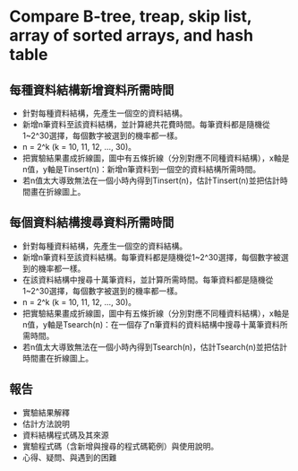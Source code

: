 # Compare B-tree, treap, skip list, array of sorted arrays, and hash table

## 每種資料結構新增資料所需時間
- 針對每種資料結構，先產生一個空的資料結構。
-	新增n筆資料至該資料結構，並計算總共花費時間。每筆資料都是隨機從1~2^30選擇，每個數字被選到的機率都一樣。
-	n = 2^k (k = 10, 11, 12, …, 30)。
-	把實驗結果畫成折線圖，圖中有五條折線（分別對應不同種資料結構），x軸是n值，y軸是Tinsert(n)：新增n筆資料到一個空的資料結構所需時間。
-	若n值太大導致無法在一個小時內得到Tinsert(n)，估計Tinsert(n)並把估計時間畫在折線圖上。


## 每個資料結構搜尋資料所需時間
-	針對每種資料結構，先產生一個空的資料結構。
-	新增n筆資料至該資料結構。每筆資料都是隨機從1~2^30選擇，每個數字被選到的機率都一樣。
-	在該資料結構中搜尋十萬筆資料，並計算所需時間。每筆資料都是隨機從1~2^30選擇，每個數字被選到的機率都一樣。
-	n = 2^k (k = 10, 11, 12, …, 30)。
-	把實驗結果畫成折線圖，圖中有五條折線（分別對應不同種資料結構），x軸是n值，y軸是Tsearch(n)：在一個存了n筆資料的資料結構中搜尋十萬筆資料所需時間。
-	若n值太大導致無法在一個小時內得到Tsearch(n)，估計Tsearch(n)並把估計時間畫在折線圖上。


## 報告
-	實驗結果解釋
-	估計方法說明
-	資料結構程式碼及其來源
-	實驗程式碼（含新增與搜尋的程式碼範例）與使用說明。
-	心得、疑問、與遇到的困難
